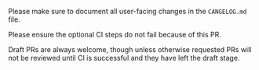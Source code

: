 Please make sure to document all user-facing changes in the `CANGELOG.md` file.

Please ensure the optional CI steps do not fail because of this PR.

Draft PRs are always welcome, though unless otherwise requested PRs will not be reviewed until CI is
successful and they have left the draft stage.
